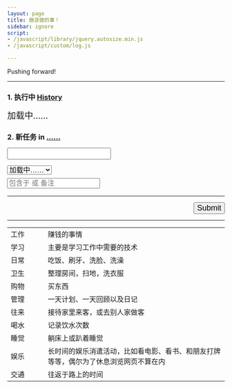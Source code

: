 ```yaml
---
layout: page
title: 做该做的事！
sidebar: ignore
script:
- /javascript/library/jquery.autosize.min.js
- /javascript/custom/log.js

---
```


Pushing forward!

---

<form id="form" method="GET" action="#">

<h3><strong>1. 执行中</strong>
<a href="http://l.yuz.me/hist/" target="_blank">History</a></h3>
<div id="doing" style="font-size:20px;">加载中……</div>

<h3><strong>2. 新任务</strong> in
<a href="https://docs.google.com/a/yuz.me/spreadsheets/d/1Ls3l7bvsyFznq73eSwJL7tkeAbV0PalBBnX0gQFn5DU/edit#gid=2010321559" id="place">……</a>
<br>
<input id="create" type="text" name="create" style="font-size:18px;margin-top:14px;">
<br>
<select id="recent" name="create" style="font-size:16px;margin-top:14px;">
<option selected value="">加载中……</option>
</select>
<br>
<input id="belong" type="text" name="comment" style="font-size:16px;margin-top:8px;color:green;" placeholder="包含于 或 备注">
</h3>

<hr>

<p id="send" style="text-align:right;">
<input type="submit" value="Submit" id="submit" style="font-size:18px;">
</p>
</form>

---

<table>
  <tbody>
    <tr><td style="width: 70px;">工作</td>
    <td>赚钱的事情</td></tr>
    <tr><td style="width: 70px;">学习</td>
    <td>主要是学习工作中需要的技术</td></tr>
    <tr><td style="width: 70px;">日常</td>
    <td>吃饭、刷牙、洗脸、洗澡</td></tr>
    <tr><td style="width: 70px;">卫生</td>
    <td>整理房间，扫地，洗衣服</td></tr>
    <tr><td style="width: 70px;">购物</td>
    <td>买东西</td></tr>
    <tr><td style="width: 70px;">管理</td>
    <td>一天计划、一天回顾以及日记</td></tr>
    <tr><td style="width: 70px;">往来</td>
    <td>接待家里来客，或去别人家做客</td></tr>
    <tr><td style="width: 70px;">喝水</td>
    <td>记录饮水次数</td></tr>
    <tr><td style="width: 70px;">睡觉</td>
    <td>躺床上或趴着睡觉</td></tr>
    <tr><td style="width: 70px;">娱乐</td>
    <td>长时间的娱乐消遣活动，比如看电影、看书、和朋友打牌等等，偶尔为了休息浏览网页不算在内</td></tr>
    <tr><td style="width: 70px;">交通</td>
    <td>往返于路上的时间</td></tr>
  </tbody>
</table>
